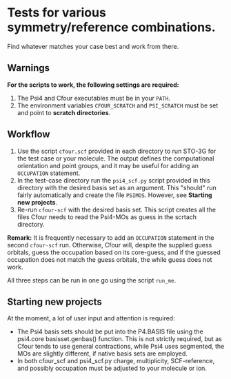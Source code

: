 # Tests for various symmetry/reference combinations.

Find whatever matches your case best and work from there.

## Warnings

**For the scripts to work, the following settings are required:**

1. The Psi4 and Cfour executables must be in your `PATH`.
2. The environment variables `CFOUR_SCRATCH` and  `PSI_SCRATCH` must be set and point to **scratch directories**.

## Workflow

1. Use the script `cfour.scf` provided in each directory to run STO-3G for the test case or your molecule. The output defines the computational orientation and point groups, and it may be useful for adding an `OCCUPATION` statement.
2. In the test-case directory run the `psi4_scf.py` script provided in this directory with the desired basis set as an argument. This "should" run fairly automatically and create the file `PSIMOS`. However, see **Starting new projects**.
3. Re-run `cfour-scf` with the desired basis set. This script creates all the files Cfour needs to read the Psi4-MOs as guess in the scrtach directory.

**Remark:** It is frequently necessary to add an `OCCUPATION` statement in the second `cfour-scf` run. Otherwise, Cfour will, despite the supplied guess orbitals, guess the occupation based on its core-guess, and if the guessed occupation does not match the guess orbitals, the while guess does not work.  


All three steps can be run in one go using the script `run_me`.

## Starting new projects

At the moment, a lot of user input and attention is required:
* The Psi4 basis sets should be put into the P4.BASIS file
  using the psi4.core basisset.genbas() function.
  This is not strictly required, but as Cfour tends to use general contractions, while Psi4 uses segmented, the MOs are slightly different,
  if native basis sets are employed.
* In both cfour_scf and psi4_scf.py charge, multiplicity, SCF-reference, and possibly occupation must be adjusted to your molecule or ion.
